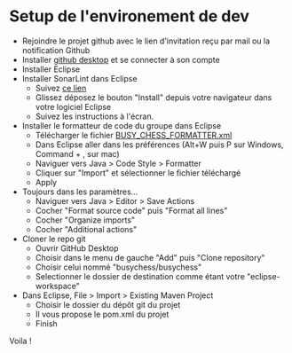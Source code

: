 # Setup de l'environement de dev 

- Rejoindre le projet github avec le lien d'invitation reçu par mail ou la notification Github
- Installer [github desktop](https://desktop.github.com) et se connecter à son compte
- Installer Eclipse
- Installer SonarLint dans Eclipse
  - Suivez [ce lien](https://marketplace.eclipse.org/content/sonarlint#group-details)
  - Glissez déposez le bouton "Install" depuis votre navigateur dans votre logiciel Eclipse
  - Suivez les instructions à l'écran.
- Installer le formatteur de code du groupe dans Eclipse
  - Télécharger le fichier [BUSY_CHESS_FORMATTER.xml](http://google.com)
  - Dans Eclipse aller dans les préférences (Alt+W puis P sur Windows, Command + , sur mac)
  - Naviguer vers Java > Code Style > Formatter
  - Cliquer sur "Import" et sélectionner le fichier téléchargé
  - Apply
- Toujours dans les paramètres...
  - Naviguer vers Java > Editor > Save Actions
  - Cocher "Format source code" puis "Format all lines"
  - Cocher "Organize imports"
  - Cocher "Additional actions"
- Cloner le repo git
  - Ouvrir GitHub Desktop
  - Choisir dans le menu de gauche "Add" puis "Clone repository"
  - Choisir celui nommé "busychess/busychess"
  - Selectionner le dossier de destination comme étant votre "eclipse-workspace"
- Dans Eclipse, File > Import > Existing Maven Project
  - Choisir le dossier du dépôt git du projet
  - Il vous propose le pom.xml du projet
  - Finish
 
 Voila !
